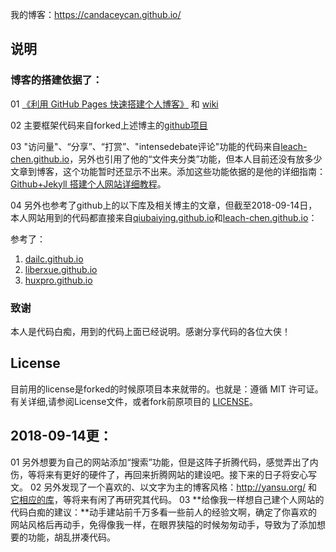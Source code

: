 我的博客：https://candaceycan.github.io/ 

## 说明 
### 博客的搭建依据了：
01 [《利用 GitHub Pages 快速搭建个人博客》](http://www.jianshu.com/p/e68fba58f75c) 和 [wiki](https://github.com/qiubaiying/qiubaiying.github.io/wiki/%E5%8D%9A%E5%AE%A2%E6%90%AD%E5%BB%BA%E8%AF%A6%E7%BB%86%E6%95%99%E7%A8%8B)

02 主要框架代码来自forked上述博主的[github项目](https://github.com/qiubaiying/qiubaiying.github.io)

03 "访问量"、“分享”、“打赏”、"intensedebate评论"功能的代码来自[leach-chen.github.io](https://github.com/leach-chen/leach-chen.github.io)，另外也引用了他的“文件夹分类”功能，但本人目前还没有放多少文章到博客，这个功能暂时还显示不出来。添加这些功能依据的是他的详细指南：[Github+Jekyll 搭建个人网站详细教程](https://leach-chen.github.io/jekyll-github-blog/)。

04 另外也参考了github上的以下库及相关博主的文章，但截至2018-09-14日，本人网站用到的代码都直接来自[qiubaiying.github.io](https://github.com/qiubaiying/qiubaiying.github.io)和[leach-chen.github.io](https://github.com/leach-chen/leach-chen.github.io)：

   参考了：
1) [dailc.github.io](https://github.com/dailc/dailc.github.io)
2) [liberxue.github.io](https://github.com/Liberxue/liberxue.github.io)
3) [huxpro.github.io](https://github.com/Huxpro/huxpro.github.io)


### 致谢
本人是代码白痴，用到的代码上面已经说明。感谢分享代码的各位大侠！

## License

目前用的license是forked的时候原项目本来就带的。也就是：遵循 MIT 许可证。有关详细,请参阅License文件，或者fork前原项目的 [LICENSE](https://github.com/qiubaiying/qiubaiying.github.io/blob/master/LICENSE)。


## 2018-09-14更：
01 另外想要为自己的网站添加“搜索”功能，但是这阵子折腾代码，感觉弄出了内伤，等将来有更好的硬件了，再回来折腾网站的建设吧。接下来的日子将安心写文。
02 另外发现了一个喜欢的、以文字为主的博客风格：http://yansu.org/ 和[它相应的库](https://github.com/suyan/suyan.github.io)，等将来有闲了再研究其代码。
03 **给像我一样想自己建个人网站的代码白痴的建议：**动手建站前千万多看一些前人的经验文啊，确定了你喜欢的网站风格后再动手，免得像我一样，在眼界狭隘的时候匆匆动手，导致为了添加想要的功能，胡乱拼凑代码。
